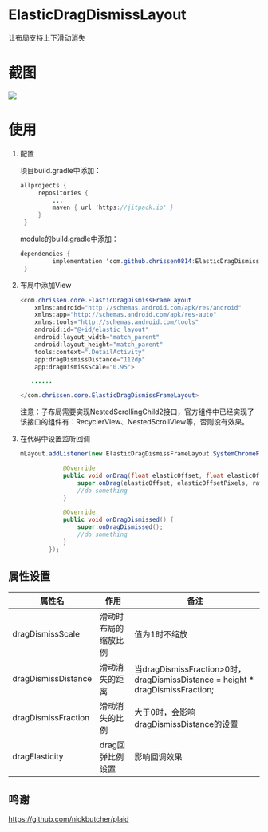 # ElasticDragDismissLayout
让布局支持上下滑动消失

# 截图
![](https://github.com/chrissen0814/ElasticDragDismissLayout/blob/master/screenshot/elastic.gif)

# 使用
1. 配置

   项目build.gradle中添加：

   ```java
   allprojects {
   		repositories {
   			...
   			maven { url 'https://jitpack.io' }
   		}
   	}
   ```

   module的build.gradle中添加：

   ```java
   dependencies {
   	        implementation 'com.github.chrissen0814:ElasticDragDismissLayout:0.0.1'
   	}
   ```

2. 布局中添加View

   ```java
   <com.chrissen.core.ElasticDragDismissFrameLayout
       xmlns:android="http://schemas.android.com/apk/res/android"
       xmlns:app="http://schemas.android.com/apk/res-auto"
       xmlns:tools="http://schemas.android.com/tools"
       android:id="@+id/elastic_layout"
       android:layout_width="match_parent"
       android:layout_height="match_parent"
       tools:context=".DetailActivity"
       app:dragDismissDistance="112dp"
       app:dragDismissScale="0.95">
   
      ......
   
   </com.chrissen.core.ElasticDragDismissFrameLayout>
   ```

   注意：子布局需要实现NestedScrollingChild2接口，官方组件中已经实现了该接口的组件有：RecyclerView、NestedScrollView等，否则没有效果。

3. 在代码中设置监听回调

   ```java
   mLayout.addListener(new ElasticDragDismissFrameLayout.SystemChromeFader(this){
   
               @Override
               public void onDrag(float elasticOffset, float elasticOffsetPixels, float rawOffset, float rawOffsetPixels) {
                   super.onDrag(elasticOffset, elasticOffsetPixels, rawOffset, rawOffsetPixels);
                   //do something
               }
   
               @Override
               public void onDragDismissed() {
                   super.onDragDismissed();
                   //do something
               }
           });
   ```

## 属性设置

| 属性名              | 作用                 | 备注                                                         |
| ------------------- | -------------------- | ------------------------------------------------------------ |
| dragDismissScale    | 滑动时布局的缩放比例 | 值为1时不缩放                                                |
| dragDismissDistance | 滑动消失的距离       | 当dragDismissFraction>0时，dragDismissDistance = height * dragDismissFraction; |
| dragDismissFraction | 滑动消失的比例       | 大于0时，会影响dragDismissDistance的设置                     |
| dragElasticity      | drag回弹比例设置     | 影响回调效果                                                 |

## 鸣谢
https://github.com/nickbutcher/plaid

